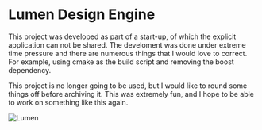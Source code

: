 # Lumen Design Engine

This project was developed as part of a start-up, of which the explicit application can not be shared.  The develoment was done under extreme time pressure and there are numerous things that I would love to correct.  For example, using cmake as the build script and removing the boost dependency.

This project is no longer going to be used, but I would like to round some things off before archiving it.  This was extremely fun, and I hope to be able to work on something like this again.

![Lumen](https://user-images.githubusercontent.com/81622310/163559433-4111b588-9fdf-46b0-bbbe-ee3415ed7429.png)
